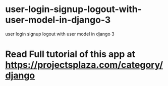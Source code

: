 # user-login-signup-logout-with-user-model-in-django-3
user login signup logout with user model in django 3
# Read Full tutorial of this app at https://projectsplaza.com/category/django
